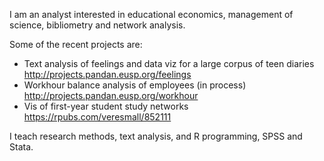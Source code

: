 I am an analyst interested in educational economics, management of science, bibliometry and network analysis.

Some of the recent projects are:
- Text analysis of feelings and data viz for a large corpus of teen diaries http://projects.pandan.eusp.org/feelings
- Workhour balance analysis of employees (in process) http://projects.pandan.eusp.org/workhour
- Vis of first-year student study networks https://rpubs.com/veresmall/852111

I teach research methods, text analysis, and R programming, SPSS and Stata.

